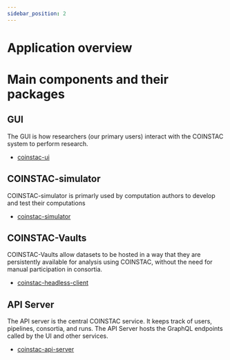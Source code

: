 ```yaml
---
sidebar_position: 2
---
```


# Application overview
# Main components and their packages

## GUI
The GUI is how researchers (our primary users) interact with the COINSTAC system to perform research.
* [coinstac-ui](https://github.com/trendscenter/coinstac/tree/master/packages/coinstac-ui)

## COINSTAC-simulator
COINSTAC-simulator is primarly used by computation authors to develop and test their computations
* [coinstac-simulator](https://github.com/trendscenter/coinstac/tree/master/packages/coinstac-simulator)

## COINSTAC-Vaults
COINSTAC-Vaults allow datasets to be hosted in a way that they are persistently available for analysis using COINSTAC, without the need for manual participation in consortia.
* [coinstac-headless-client](https://github.com/trendscenter/coinstac/tree/master/packages/coinstac-headless-client)

## API Server
The API server is the central COINSTAC service. It keeps track of users, pipelines, consortia, and runs.
The API Server hosts the GraphQL endpoints called by the UI and other services.
* [coinstac-api-server](https://github.com/trendscenter/coinstac/tree/master/packages/coinstac-api-server)


